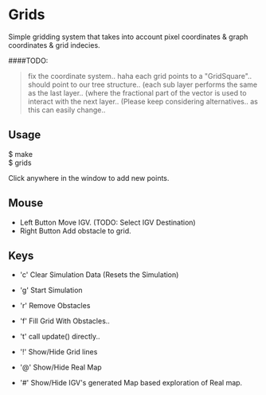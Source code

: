 Grids
=======

Simple gridding system that takes into account pixel coordinates & graph coordinates & grid indecies.

####TODO:		
>fix the coordinate system.. haha
>each grid points to a "GridSquare".. should point to our tree structure..
>(each sub layer performs the same as the last layer..
>(where the fractional part of the vector is used to interact with the next layer..
>(Please keep considering alternatives.. as this can easily change..

Usage
-----

$ make  
$ grids <optional input file>  

Click anywhere in the window to add new points.

Mouse
----
- Left Button   Move IGV.  (TODO: Select IGV Destination)
- Right Button  Add obstacle to grid.

Keys
----

- 'c'  Clear Simulation Data (Resets the Simulation)
- 'g'  Start Simulation
- 'r'  Remove Obstacles
- 'f'  Fill Grid With Obstacles..
- 't'  call update() directly..

- '!'  Show/Hide Grid lines
- '@'  Show/Hide Real Map
- '#'  Show/Hide IGV's generated Map based exploration of Real map.

